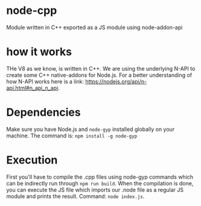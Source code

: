 # node-cpp
Module written in C++ exported as a JS module using node-addon-api

# how it works
THe V8 as we know, is written in C++. We are using the underlying N-API to create some C++ native-addons for Node.js. For a better understanding of how N-API works here is a link: https://nodejs.org/api/n-api.html#n_api_n_api.

# Dependencies
Make sure you have Node.js and `node-gyp` installed globally on your machine.
The command is: `npm install -g node-gyp`

# Execution
First you'll have to compile the .cpp files using node-gyp commands which can be indirectly run through `npm run build`. When the compilation is done, you can execute the JS file which imports our .node file as a regular JS module and prints the result. Command: `node index.js`.
